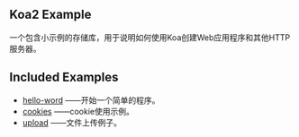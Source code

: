 ## Koa2 Example

一个包含小示例的存储库，用于说明如何使用Koa创建Web应用程序和其他HTTP服务器。

## Included Examples
- [hello-word](hello-word) ——开始一个简单的程序。
- [cookies](cookies) ——cookie使用示例。
- [upload](upload) ——文件上传例子。
